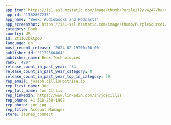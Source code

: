 ```yaml
---
app_icon: https://is1-ssl.mzstatic.com/image/thumb/Purple112/v4/47/be/4e/47be4e97-f0f8-2c30-1c5e-5b0d1ee5c6ae/AppIcon-0-0-1x_U007emarketing-0-5-0-85-220.png/1024x1024bb.png
app_id: '1162867235'
app_name: 'Beek: Audiobooks and Podcasts'
app_screenshot: https://is1-ssl.mzstatic.com/image/thumb/PurpleSource126/v4/95/4a/ec/954aec2d-baaa-6dec-0c8a-c9345a0c1b20/6ebfbb4c-6971-46a2-b611-316b58994797_01_appstore_6.5@2x.jpg/1242x2688bb.png
category: Book
country: US
id: Zt11Q2bkCpoD
language: en
most_recent_release: '2024-02-19T00:00:00'
publisher_id: '1172360464'
publisher_name: Beek Technologies
rank: '420'
release_count_in_past_year: '34'
release_count_in_past_year_category: 8
release_count_in_past_year_top_in_category: 29
rep_email: joseph.cillis@bitrise.io
rep_first_name: Joe
rep_full_name: Joe Cillis
rep_linkedin: https://www.linkedin.com/in/joecillis
rep_phone: +1 518-258-1902
rep_photo: joe.jpg
rep_title: Account Manager
store: itunes_connect
---
```

